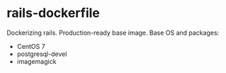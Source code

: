 # rails-dockerfile

Dockerizing rails.
Production-ready base image. Base OS and packages:
- CentOS 7
- postgresql-devel
- imagemagick

